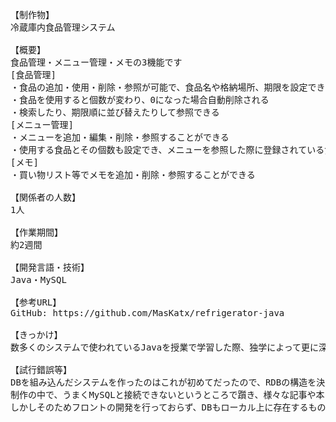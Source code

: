 <pre>
【制作物】
冷蔵庫内食品管理システム

【概要】
食品管理・メニュー管理・メモの3機能です
[食品管理]
・食品の追加・使用・削除・参照が可能で、食品名や格納場所、期限を設定できる
・食品を使用すると個数が変わり、0になった場合自動削除される
・検索したり、期限順に並び替えたりして参照できる
[メニュー管理]
・メニューを追加・編集・削除・参照することができる
・使用する食品とその個数も設定でき、メニューを参照した際に登録されている食品とその個数を照らし合わせ、現在冷蔵庫にある食品だけでそのメニューが作れるかどうかを自動判定する
[メモ]
・買い物リスト等でメモを追加・削除・参照することができる

【関係者の人数】
1人

【作業期間】
約2週間

【開発言語・技術】
Java・MySQL

【参考URL】
GitHub: https://github.com/MasKatx/refrigerator-java

【きっかけ】
数多くのシステムで使われているJavaを授業で学習した際、独学によって更に深い知識を身に着けたいと考えていました。DBとの接続をできるようになれば作れるシステムの幅も大きく広がると考え、MySQLと接続するアプリケーションの開発を決めました。冷蔵庫の食品管理というテーマは、私が普段一人暮らしをしている中で食品管理は面倒であり、不便に感じていることの一つであったために決定しました。

【試行錯誤等】
DBを組み込んだシステムを作ったのはこれが初めてだったので、RDBの構造を決定する際、冗長性をなくすように工夫しました。またオブジェクト指向を活用するといった面で、インターフェースや抽象クラスも使用しました。
制作の中で、うまくMySQLと接続できないというところで躓き、様々な記事や本を参照したり、先生方に相談したりしながら、何度も試行錯誤を繰り返しました。最終的にはJavaプロジェクトをVSCodeからEclipseで作りなおし、自身の目標である「JDBCドライバを活用してデータベースと接続する」を達成することができました。
しかしそのためフロントの開発を行っておらず、DBもローカル上に存在するものを利用しています。今後フレームワークやTomcat等の学習を通して、サーバークライアントシステムとして確立させていきたいと考えております。

</pre>

